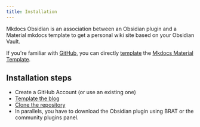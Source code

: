 ```yaml
---
title: Installation
---
```


Mkdocs Obsidian is an association between an Obsidian plugin and a Material mkdocs template to get a personal wiki site based on your Obsidian Vault.

If you're familiar with [GitHub](https://github.com/), you can directly [template](https://wwww.github.com/obsidianPublisher/obsidian-mkdocs-publisher-template/generate) the [Mkdocs Material Template](https://www.squidfunk.github.io/mkdocs-material/).

## Installation steps
- Create a GitHub Account (or use an existing one)
- [Template the blog](https://www.github.com/obsidianPublisher/obsidian-mkdocs-publisher-template/generate)
- [Clone the repository](https://www.docs.github.com/en/get-started/getting-started-with-git/about-remote-repositories)
- In parallels, you have to download the Obsidian plugin using BRAT or the community plugins panel. 
